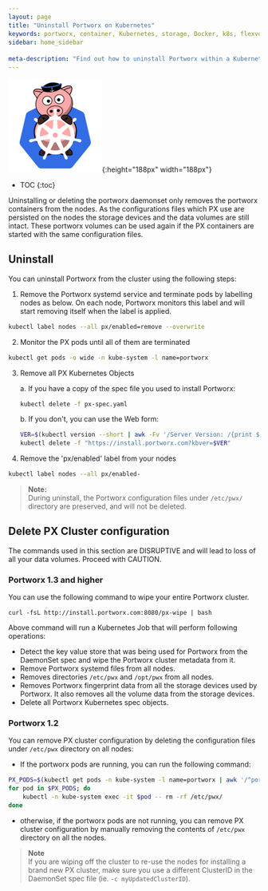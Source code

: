 ```yaml
---
layout: page
title: "Uninstall Portworx on Kubernetes"
keywords: portworx, container, Kubernetes, storage, Docker, k8s, flexvol, pv, persistent disk
sidebar: home_sidebar

meta-description: "Find out how to uninstall Portworx within a Kubernetes cluster."
---
```


![k8s porx Logo](/images/k8s-porx.png){:height="188px" width="188px"}

* TOC
{:toc}

Uninstalling or deleting the portworx daemonset only removes the portworx containers from the nodes. As the configurations files which PX use are persisted on the nodes the storage devices and the data volumes are still intact. These portworx volumes can be used again if the PX containers are started with the same configuration files.

## Uninstall

You can uninstall Portworx from the cluster using the following steps:

1. Remove the Portworx systemd service and terminate pods by labelling nodes as below. On each node, Portworx monitors this label and will start removing itself when the label is applied.
```bash
kubectl label nodes --all px/enabled=remove --overwrite
```

2. Monitor the PX pods until all of them are terminated
```bash
kubectl get pods -o wide -n kube-system -l name=portworx
```
3. Remove all PX Kubernetes Objects

    a. If you have a copy of the spec file you used to install Portworx:
    ```bash
    kubectl delete -f px-spec.yaml
    ```

    b. If you don't, you can use the Web form:
    ```bash
    VER=$(kubectl version --short | awk -Fv '/Server Version: /{print $3}')
    kubectl delete -f "https://install.portworx.com?kbver=$VER"
    ```

4. Remove the 'px/enabled' label from your nodes
```bash
kubectl label nodes --all px/enabled-
```

>**Note:**<br/>During uninstall, the Portworx configuration files under `/etc/pwx/` directory are preserved, and will not be deleted.

## Delete PX Cluster configuration

The commands used in this section are DISRUPTIVE and will lead to loss of all your data volumes. Proceed with CAUTION.

### Portworx 1.3 and higher

You can use the following command to wipe your entire Portworx cluster.

```
curl -fsL http://install.portworx.com:8080/px-wipe | bash
```

Above command will run a Kubernetes Job that will perform following operations:

* Detect the key value store that was being used for Portworx from the DaemonSet spec and wipe the Portworx cluster metadata from it.
* Remove Portworx systemd files from all nodes.
* Removes directories `/etc/pwx` and `/opt/pwx` from all nodes.
* Removes Portworx fingerprint data from all the storage devices used by Portworx. It also removes all the volume data from the storage devices.
* Delete all Portworx Kubernetes spec objects.

### Portworx 1.2

You can remove PX cluster configuration by deleting the configuration files under `/etc/pwx` directory on all nodes:

 * If the portworx pods are running, you can run the following command:

  ```bash
  PX_PODS=$(kubectl get pods -n kube-system -l name=portworx | awk '/^portworx/{print $1}')
  for pod in $PX_PODS; do
      kubectl -n kube-system exec -it $pod -- rm -rf /etc/pwx/
  done
  ```

* otherwise, if the portworx pods are not running, you can remove PX cluster configuration by manually removing the contents of `/etc/pwx` directory on all the nodes.

>**Note**<br/>If you are wiping off the cluster to re-use the nodes for installing a brand new PX cluster, make sure you use a different ClusterID in the DaemonSet spec file  (ie. `-c myUpdatedClusterID`).
